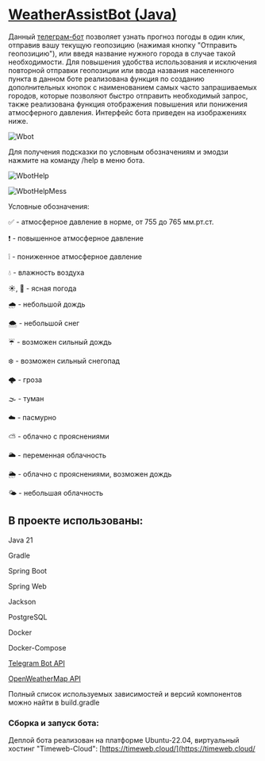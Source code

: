 # [WeatherAssistBot (Java)](https://t.me/Weather_AssistBot)
Данный [телеграм-бот](https://t.me/Weather_AssistBot) позволяет узнать прогноз погоды в один клик, отправив вашу текущую геопозицию (нажимая кнопку "Отправить геопозицию"),
или введя название нужного города в случае такой необходимости. Для повышения удобства использования и исключения повторной отправки геопозиции или ввода названия населенного пункта в данном боте 
реализована функция по созданию дополнительных кнопок с наименованием самых часто запрашиваемых городов, которые позволяют быстро отправить необходимый запрос, также реализована функция отображения повышения или понижения атмосферного давления. Интерфейс бота приведен на изображениях ниже.

![Wbot](https://github.com/user-attachments/assets/8f78233f-7345-412c-bd23-734607f72136)

Для получения подсказки по условным обозначениям и эмодзи нажмите на команду /help в меню бота.

![WbotHelp](https://github.com/user-attachments/assets/dd04419f-71db-4305-ae3d-57570fb89b7b)

![WbotHelpMess](https://github.com/user-attachments/assets/e06126c4-7626-453c-8d81-e03107eb1a0c)

Условные обозначения: 

✅ - атмосферное давление в норме, от 755 до 765 мм.рт.ст.

❗️ - повышенное атмосферное давление

❕ - пониженное атмосферное давление

💧 - влажность воздуха

☀️, 🌙 - ясная погода

🌧 - небольшой дождь

🌨 - небольшой снег

☔️ - возможен сильный дождь

❄️ - возможен сильный снегопад

🌩 - гроза

🌫 - туман

☁️ - пасмурно

⛅️ - облачно с прояснениями

🌥 - переменная облачность

🌦 - облачно с прояснениями, возможен дождь

🌤 - небольшая облачность

## В проекте использованы:  
Java 21

Gradle

Spring Boot

Spring Web

Jackson

PostgreSQL

Docker

Docker-Compose

[Telegram Bot API](https://core.telegram.org/bots/api)

[OpenWeatherMap API](https://openweathermap.org/api)

Полный список используемых зависимостей и версий компонентов можно найти в build.gradle

### Сборка и запуск бота:  

Деплой бота реализован на платформе Ubuntu-22.04, виртуальный хостинг "Timeweb-Cloud": [https://timeweb.cloud/](https://timeweb.cloud/

